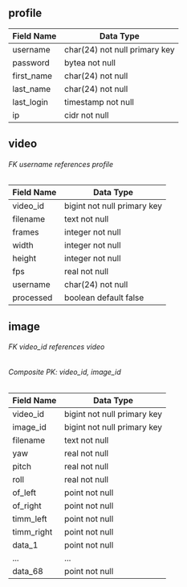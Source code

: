 ## profile
| Field Name   | Data Type                     |
|--------------|-------------------------------|
| username     | char(24) not null primary key |
| password     | bytea not null                |
| first_name   | char(24) not null             |
| last_name    | char(24) not null             |
| last_login   | timestamp not null            |
| ip           | cidr not null                 |

## video 
###### FK username references profile
| Field Name | Data Type                  |
|------------|----------------------------|
| video_id   | bigint not null primary key|
| filename   | text not null              |
| frames     | integer not null           |
| width      | integer not null           |
| height     | integer not null           |
| fps        | real not null              |
| username   | char(24) not null          |
| processed  | boolean default false      |

## image
###### FK video_id references video
###### Composite PK: video_id, image_id
| Field Name | Data Type                   |
|------------|-----------------------------|
| video_id   | bigint not null primary key |
| image_id   | bigint not null primary key |
| filename   | text not null               |
| yaw        | real not null               |
| pitch      | real not null               |
| roll       | real not null               |
| of_left    | point not null              |
| of_right   | point not null              |
| timm_left  | point not null              |
| timm_right | point not null              |
| data_1     | point not null              |
| ...        | ...                         |
| data_68    | point not null              |
